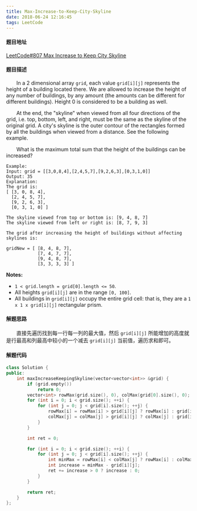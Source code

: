 ```yaml
---
title: Max-Increase-to-Keep-City-Skyline
date: 2018-06-24 12:16:45
tags: LeetCode
---
```


#### 题目地址

[LeetCode#807 Max Increase to Keep City Skyline](https://leetcode.com/problems/max-increase-to-keep-city-skyline/description/)

#### 题目描述

&emsp;&emsp;In a 2 dimensional array `grid`, each value `grid[i][j]` represents the height of a building located there. We are allowed to increase the height of any number of buildings, by any amount (the amounts can be different for different buildings). Height 0 is considered to be a building as well. 

<!--more-->

&emsp;&emsp;At the end, the "skyline" when viewed from all four directions of the grid, i.e. top, bottom, left, and right, must be the same as the skyline of the original grid. A city's skyline is the outer contour of the rectangles formed by all the buildings when viewed from a distance. See the following example.

&emsp;&emsp;What is the maximum total sum that the height of the buildings can be increased?

```
Example:
Input: grid = [[3,0,8,4],[2,4,5,7],[9,2,6,3],[0,3,1,0]]
Output: 35
Explanation: 
The grid is:
[ [3, 0, 8, 4], 
  [2, 4, 5, 7],
  [9, 2, 6, 3],
  [0, 3, 1, 0] ]

The skyline viewed from top or bottom is: [9, 4, 8, 7]
The skyline viewed from left or right is: [8, 7, 9, 3]

The grid after increasing the height of buildings without affecting skylines is:

gridNew = [ [8, 4, 8, 7],
            [7, 4, 7, 7],
            [9, 4, 8, 7],
            [3, 3, 3, 3] ]
```

**Notes:**

- `1 < grid.length = grid[0].length <= 50`.
- All heights `grid[i][j]` are in the range `[0, 100]`.
- All buildings in `grid[i][j]` occupy the entire grid cell: that is, they are a `1 x 1 x grid[i][j]` rectangular prism.

#### 解题思路

&emsp;&emsp;直接先遍历找到每一行每一列的最大值，然后  `grid[i][j]`  所能增加的高度就是行最高和列最高中较小的一个减去 `grid[i][j]` 当前值，遍历求和即可。

#### 解题代码

```c++
class Solution {
public:
    int maxIncreaseKeepingSkyline(vector<vector<int>> &grid) {
        if (grid.empty())
            return 0;
        vector<int> rowMax(grid.size(), 0), colMax(grid[0].size(), 0);
        for (int i = 0; i < grid.size(); ++i) {
            for (int j = 0; j < grid[i].size(); ++j) {
                rowMax[i] = rowMax[i] > grid[i][j] ? rowMax[i] : grid[i][j];
                colMax[j] = colMax[j] > grid[i][j] ? colMax[j] : grid[i][j];
            }
        }

        int ret = 0;

        for (int i = 0; i < grid.size(); ++i) {
            for (int j = 0; j < grid[i].size(); ++j) {
                int minMax = rowMax[i] < colMax[j] ? rowMax[i] : colMax[j];
                int increase = minMax - grid[i][j];
                ret += increase > 0 ? increase : 0;
            }
        }

        return ret;
    }
};
```

